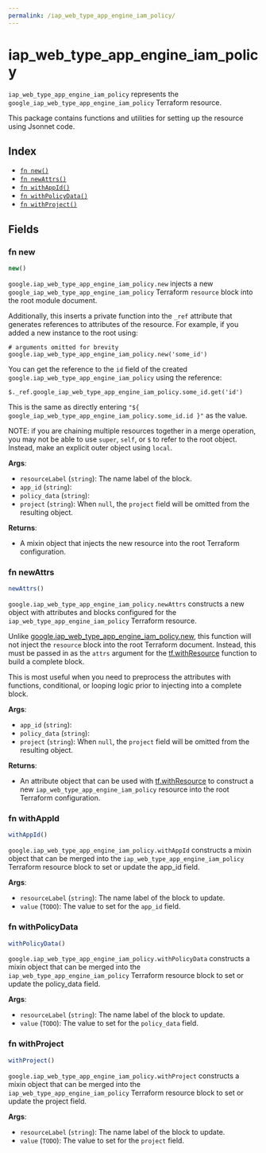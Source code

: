 ```yaml
---
permalink: /iap_web_type_app_engine_iam_policy/
---
```


# iap_web_type_app_engine_iam_policy

`iap_web_type_app_engine_iam_policy` represents the `google_iap_web_type_app_engine_iam_policy` Terraform resource.



This package contains functions and utilities for setting up the resource using Jsonnet code.


## Index

* [`fn new()`](#fn-new)
* [`fn newAttrs()`](#fn-newattrs)
* [`fn withAppId()`](#fn-withappid)
* [`fn withPolicyData()`](#fn-withpolicydata)
* [`fn withProject()`](#fn-withproject)

## Fields

### fn new

```ts
new()
```


`google.iap_web_type_app_engine_iam_policy.new` injects a new `google_iap_web_type_app_engine_iam_policy` Terraform `resource`
block into the root module document.

Additionally, this inserts a private function into the `_ref` attribute that generates references to attributes of the
resource. For example, if you added a new instance to the root using:

    # arguments omitted for brevity
    google.iap_web_type_app_engine_iam_policy.new('some_id')

You can get the reference to the `id` field of the created `google.iap_web_type_app_engine_iam_policy` using the reference:

    $._ref.google_iap_web_type_app_engine_iam_policy.some_id.get('id')

This is the same as directly entering `"${ google_iap_web_type_app_engine_iam_policy.some_id.id }"` as the value.

NOTE: if you are chaining multiple resources together in a merge operation, you may not be able to use `super`, `self`,
or `$` to refer to the root object. Instead, make an explicit outer object using `local`.

**Args**:
  - `resourceLabel` (`string`): The name label of the block.
  - `app_id` (`string`): 
  - `policy_data` (`string`): 
  - `project` (`string`):  When `null`, the `project` field will be omitted from the resulting object.

**Returns**:
- A mixin object that injects the new resource into the root Terraform configuration.


### fn newAttrs

```ts
newAttrs()
```


`google.iap_web_type_app_engine_iam_policy.newAttrs` constructs a new object with attributes and blocks configured for the `iap_web_type_app_engine_iam_policy`
Terraform resource.

Unlike [google.iap_web_type_app_engine_iam_policy.new](#fn-iapwebtypeappengineiampolicynew), this function will not inject the `resource`
block into the root Terraform document. Instead, this must be passed in as the `attrs` argument for the
[tf.withResource](https://github.com/tf-libsonnet/core/tree/main/docs#fn-withresource) function to build a complete block.

This is most useful when you need to preprocess the attributes with functions, conditional, or looping logic prior to
injecting into a complete block.

**Args**:
  - `app_id` (`string`): 
  - `policy_data` (`string`): 
  - `project` (`string`):  When `null`, the `project` field will be omitted from the resulting object.

**Returns**:
  - An attribute object that can be used with [tf.withResource](https://github.com/tf-libsonnet/core/tree/main/docs#fn-withresource) to construct a new `iap_web_type_app_engine_iam_policy` resource into the root Terraform configuration.


### fn withAppId

```ts
withAppId()
```

`google.iap_web_type_app_engine_iam_policy.withAppId` constructs a mixin object that can be merged into the `iap_web_type_app_engine_iam_policy`
Terraform resource block to set or update the app_id field.



**Args**:
  - `resourceLabel` (`string`): The name label of the block to update.
  - `value` (`TODO`): The value to set for the `app_id` field.


### fn withPolicyData

```ts
withPolicyData()
```

`google.iap_web_type_app_engine_iam_policy.withPolicyData` constructs a mixin object that can be merged into the `iap_web_type_app_engine_iam_policy`
Terraform resource block to set or update the policy_data field.



**Args**:
  - `resourceLabel` (`string`): The name label of the block to update.
  - `value` (`TODO`): The value to set for the `policy_data` field.


### fn withProject

```ts
withProject()
```

`google.iap_web_type_app_engine_iam_policy.withProject` constructs a mixin object that can be merged into the `iap_web_type_app_engine_iam_policy`
Terraform resource block to set or update the project field.



**Args**:
  - `resourceLabel` (`string`): The name label of the block to update.
  - `value` (`TODO`): The value to set for the `project` field.
